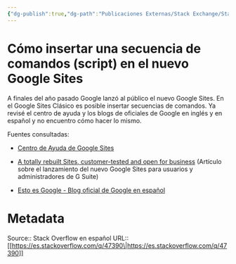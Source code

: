 ```yaml
---
{"dg-publish":true,"dg-path":"Publicaciones Externas/Stack Exchange/Stack Overflow en español/es.stackoverflow.com-47390.md","permalink":"/publicaciones-externas/stack-exchange/stack-overflow-en-espanol/es-stackoverflow-com-47390/","title":"Cómo insertar una secuencia de comandos (script) en el nuevo Google Sites","hide":true,"noteIcon":"default","created":"2024-04-03T12:49:10.678-06:00","updated":"2024-04-05T16:43:48.880-06:00"}
---
```


# Cómo insertar una secuencia de comandos (script) en el nuevo Google Sites

A finales del año pasado Google lanzó al público el nuevo Google Sites. En el Google Sites Clásico es posible insertar secuencias de comandos. Ya revisé el centro de ayuda y los blogs de oficiales de Google en inglés y en español y no encuentro cómo hacer lo mismo.

Fuentes consultadas:

- [Centro de Ayuda de Google Sites](https://support.google.com/sites?hl=es)
- [A totally rebuilt Sites, customer-tested and open for business][1] (Artículo sobre el lanzamiento del nuevo Google Sites para usuarios y administradores de G Suite)
- [Esto es Google - Blog oficial de Google en español](https://tecnologiayproductosgoogle.blogspot.mx/)

  [1]: https://blog.google/products/g-suite/totally-rebuilt-sites-customer-tested/

# Metadata
Source:: Stack Overflow en español
URL:: [[https://es.stackoverflow.com/q/47390\|https://es.stackoverflow.com/q/47390]]

